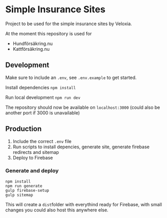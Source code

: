 
# Simple Insurance Sites

Project to be used for the simple insurance sites by Veloxia.

At the moment this repository is used for 
 - Hundförsäkring.nu
 - Kattförsäkring.nu

## Development

Make sure to include an `.env`, see `.env.example` to get started.

Install dependencies
`npm install`

Run local development
`npm run dev`

The repository should now be available on `localhost:3000` (could also be another port if 3000 is unavailable)

## Production

1. Include the correct `.env` file
2. Run scripts to install depencies, generate site, generate firebase redirects and sitemap
3. Deploy to Firebase 

### Generate and deploy

```
npm install
npm run generate
gulp firebase-setup
gulp sitemap
```

This will create a `dist`folder with everythind ready for Firebase, with small changes you could also host this anywhere else.


